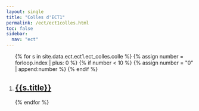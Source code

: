 ```yaml
---
layout: single
title: "Colles d'ECT1"
permalink: /ect/ect1colles.html
toc: false
sidebar:
  nav: "ect"
---
```


<ol>
{% for s in site.data.ect.ect1.ect_colles.colle %}
{% assign number = forloop.index | plus: 0 %}
{% if number < 10 %}
{% assign number = "0" | append:number %}
{% endif %}

<li>
<h2 class="mycss" id="divers_{{number}}"><a href="../_pages/ect/ect1/colles/ect-colle{{number}}.pdf">{{s.title}}</a></h2>
</li>
{% endfor %}
</ol>